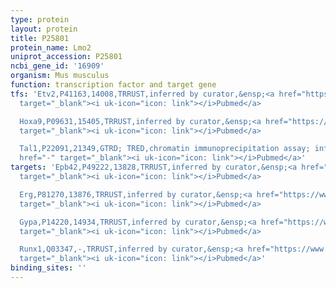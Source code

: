 ```yaml
---
type: protein
layout: protein
title: P25801
protein_name: Lmo2
uniprot_accession: P25801
ncbi_gene_id: '16909'
organism: Mus musculus
function: transcription factor and target gene
tfs: 'Etv2,P41163,14008,TRRUST,inferred by curator,&ensp;<a href="https://www.ncbi.nlm.nih.gov/pubmed/?term=22628281%5Buid%5D"
  target="_blank"><i uk-icon="icon: link"></i>Pubmed</a>

  Hoxa9,P09631,15405,TRRUST,inferred by curator,&ensp;<a href="https://www.ncbi.nlm.nih.gov/pubmed/?term=22072553%5Buid%5D"
  target="_blank"><i uk-icon="icon: link"></i>Pubmed</a>

  Tal1,P22091,21349,GTRD; TRED,chromatin immunoprecipitation assay; inferred by curator,&ensp;<a
  href="-" target="_blank"><i uk-icon="icon: link"></i>Pubmed</a>'
targets: 'Epb42,P49222,13828,TRRUST,inferred by curator,&ensp;<a href="https://www.ncbi.nlm.nih.gov/pubmed/?term=16800816%5Buid%5D"
  target="_blank"><i uk-icon="icon: link"></i>Pubmed</a>

  Erg,P81270,13876,TRRUST,inferred by curator,&ensp;<a href="https://www.ncbi.nlm.nih.gov/pubmed/?term=21536859%5Buid%5D"
  target="_blank"><i uk-icon="icon: link"></i>Pubmed</a>

  Gypa,P14220,14934,TRRUST,inferred by curator,&ensp;<a href="https://www.ncbi.nlm.nih.gov/pubmed/?term=14749362%5Buid%5D"
  target="_blank"><i uk-icon="icon: link"></i>Pubmed</a>

  Runx1,Q03347,-,TRRUST,inferred by curator,&ensp;<a href="https://www.ncbi.nlm.nih.gov/pubmed/?term=17823307%5Buid%5D"
  target="_blank"><i uk-icon="icon: link"></i>Pubmed</a>'
binding_sites: ''
---
```

